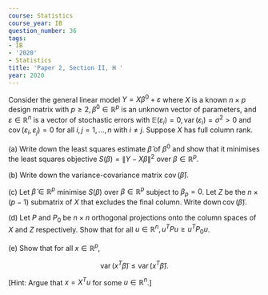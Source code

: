 ```yaml
---
course: Statistics
course_year: IB
question_number: 36
tags:
- IB
- '2020'
- Statistics
title: 'Paper 2, Section II, H '
year: 2020
---
```




Consider the general linear model $Y=X \beta^{0}+\varepsilon$ where $X$ is a known $n \times p$ design matrix with $p \geqslant 2, \beta^{0} \in \mathbb{R}^{p}$ is an unknown vector of parameters, and $\varepsilon \in \mathbb{R}^{n}$ is a vector of stochastic errors with $\mathbb{E}\left(\varepsilon_{i}\right)=0, \operatorname{var}\left(\varepsilon_{i}\right)=\sigma^{2}>0$ and $\operatorname{cov}\left(\varepsilon_{i}, \varepsilon_{j}\right)=0$ for all $i, j=1, \ldots, n$ with $i \neq j$. Suppose $X$ has full column rank.

(a) Write down the least squares estimate $\hat{\beta}$ of $\beta^{0}$ and show that it minimises the least squares objective $S(\beta)=\|Y-X \beta\|^{2}$ over $\beta \in \mathbb{R}^{p}$.

(b) Write down the variance-covariance matrix $\operatorname{cov}(\hat{\beta})$.

(c) Let $\tilde{\beta} \in \mathbb{R}^{p}$ minimise $S(\beta)$ over $\beta \in \mathbb{R}^{p}$ subject to $\beta_{p}=0$. Let $Z$ be the $n \times(p-1)$ submatrix of $X$ that excludes the final column. Write $\operatorname{down} \operatorname{cov}(\tilde{\beta})$.

(d) Let $P$ and $P_{0}$ be $n \times n$ orthogonal projections onto the column spaces of $X$ and $Z$ respectively. Show that for all $u \in \mathbb{R}^{n}, u^{T} P u \geqslant u^{T} P_{0} u$.

(e) Show that for all $x \in \mathbb{R}^{p}$,

$$\operatorname{var}\left(x^{T} \tilde{\beta}\right) \leqslant \operatorname{var}\left(x^{T} \hat{\beta}\right) .$$

[Hint: Argue that $x=X^{T} u$ for some $u \in \mathbb{R}^{n}$.]